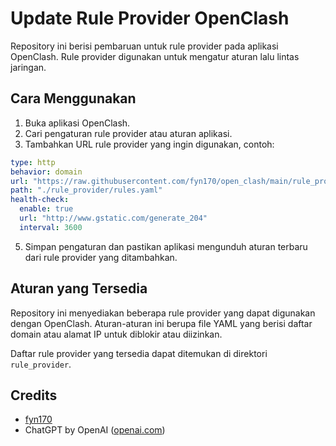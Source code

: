 # Update Rule Provider OpenClash

Repository ini berisi pembaruan untuk rule provider pada aplikasi OpenClash. Rule provider digunakan untuk mengatur aturan lalu lintas jaringan.

## Cara Menggunakan

1. Buka aplikasi OpenClash.
2. Cari pengaturan rule provider atau aturan aplikasi.
3. Tambahkan URL rule provider yang ingin digunakan, contoh: 
```yaml
type: http
behavior: domain
url: "https://raw.githubusercontent.com/fyn170/open_clash/main/rule_provider/ads.yaml"
path: "./rule_provider/rules.yaml"
health-check:
  enable: true
  url: "http://www.gstatic.com/generate_204"
  interval: 3600
```
5. Simpan pengaturan dan pastikan aplikasi mengunduh aturan terbaru dari rule provider yang ditambahkan.

## Aturan yang Tersedia

Repository ini menyediakan beberapa rule provider yang dapat digunakan dengan OpenClash. Aturan-aturan ini berupa file YAML yang berisi daftar domain atau alamat IP untuk diblokir atau diizinkan.

Daftar rule provider yang tersedia dapat ditemukan di direktori `rule_provider`.


## Credits
- [fyn170](https://github.com/fyn170/open_clash)
- ChatGPT by OpenAI ([openai.com](https://chat.openai.com))
